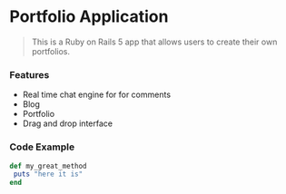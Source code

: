 # Portfolio Application

> This is a Ruby on Rails 5 app that allows users to create their own portfolios.

### Features
 - Real time chat engine for for comments
 - Blog
 - Portfolio
 - Drag and drop interface

 ### Code Example

 ``` ruby
 def my_great_method
  puts "here it is"
end
```
